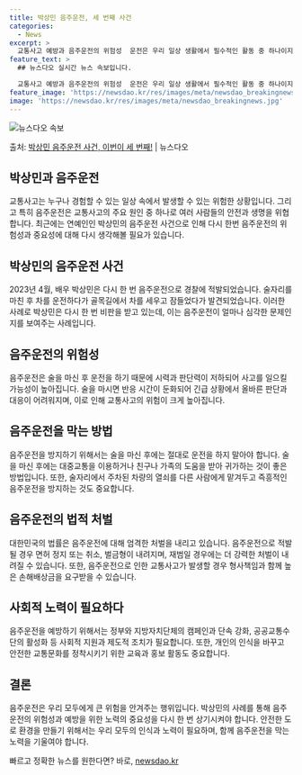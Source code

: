 ```yaml
---
title: 박상민 음주운전, 세 번째 사건
categories:
  - News
excerpt: >
  교통사고 예방과 음주운전의 위험성  운전은 우리 일상 생활에서 필수적인 활동 중 하나이지만, 주의하지 않으면…
feature_text: >
  ## 뉴스다오 실시간 뉴스 속보입니다.

  교통사고 예방과 음주운전의 위험성  운전은 우리 일상 생활에서 필수적인 활동 중 하나이지만, 주의하지 않으면…
feature_image: 'https://newsdao.kr/res/images/meta/newsdao_breakingnews.jpg'
image: 'https://newsdao.kr/res/images/meta/newsdao_breakingnews.jpg'
---
```


![뉴스다오 속보](https://newsdao.kr/res/images/meta/newsdao_breakingnews.jpg)

<p>출처: <a href="https://newsdao.kr/4071" rel="dofollow">박상민 음주운전 사건, 이번이 세 번째!</a> | 뉴스다오</p>

## 박상민과 음주운전

교통사고는 누구나 경험할 수 있는 일상 속에서 발생할 수 있는 위험한 상황입니다. 그리고 특히 음주운전은 교통사고의 주요 원인 중 하나로 여러 사람들의 안전과 생명을 위협합니다. 최근에는 연예인인 박상민의 음주운전 사건으로 인해 다시 한번 음주운전의 위험성과 중요성에 대해 다시 생각해볼 필요가 있습니다.

## 박상민의 음주운전 사건

2023년 4월, 배우 박상민은 다시 한 번 음주운전으로 경찰에 적발되었습니다. 술자리를 마친 후 차를 운전하다가 골목길에서 차를 세우고 잠들었다가 발견되었습니다. 이러한 사례로 박상민은 다시 한 번 비판을 받고 있는데, 이는 음주운전이 얼마나 심각한 문제인지를 보여주는 사례입니다.

## 음주운전의 위험성

음주운전은 술을 마신 후 운전을 하기 때문에 시력과 판단력이 저하되어 사고를 일으킬 가능성이 높아집니다. 술을 마시면 반응 시간이 둔화되어 긴급 상황에서 올바른 판단과 대응이 어려워지며, 이로 인해 교통사고의 위험이 크게 높아집니다.

## 음주운전을 막는 방법

음주운전을 방지하기 위해서는 술을 마신 후에는 절대로 운전을 하지 말아야 합니다. 술을 마신 후에는 대중교통을 이용하거나 친구나 가족의 도움을 받아 귀가하는 것이 좋은 방법입니다. 또한, 술자리에서 주차된 차량의 열쇠를 다른 사람에게 맡겨두고 즉흥적인 음주운전을 방지하는 것도 중요합니다.

## 음주운전의 법적 처벌

대한민국의 법률은 음주운전에 대해 엄격한 처벌을 내리고 있습니다. 음주운전으로 적발될 경우 면허 정지 또는 취소, 벌금형이 내려지며, 재범일 경우에는 더 강력한 처벌이 내려질 수 있습니다. 또한, 음주운전으로 인한 교통사고가 발생할 경우 형사책임과 함께 높은 손해배상금을 요구받을 수 있습니다.

## 사회적 노력이 필요하다

음주운전을 예방하기 위해서는 정부와 지방자치단체의 캠페인과 단속 강화, 공공교통수단의 활성화 등 사회적 지원과 제도적 조치가 필요합니다. 또한, 개인의 인식을 바꾸고 안전한 교통문화를 정착시키기 위한 교육과 홍보 활동도 중요합니다.

## 결론

음주운전은 우리 모두에게 큰 위험을 안겨주는 행위입니다. 박상민의 사례를 통해 음주운전의 위험성과 예방을 위한 노력의 중요성을 다시 한 번 상기시켜야 합니다. 안전한 도로 환경을 만들기 위해서는 우리 모두의 인식과 노력이 필요하며, 함께 음주운전을 막는 노력을 기울여야 합니다. 

빠르고 정확한 뉴스를 원한다면? 바로, <a href="https://newsdao.kr" rel="dofollow">newsdao.kr</a>


